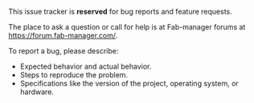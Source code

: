 This issue tracker is **reserved** for bug reports and feature requests.

The place to ask a question or call for help is at Fab-manager forums at https://forum.fab-manager.com/.

To report a bug, please describe:
- Expected behavior and actual behavior.
- Steps to reproduce the problem.
- Specifications like the version of the project, operating system, or hardware.
